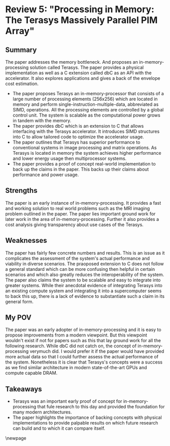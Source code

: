# Review 5: "Processing in Memory: The Terasys Massively Parallel PIM Array" 

## Summary

The paper addresses the memory bottleneck. And proposes an in-memory-processing solution called Terasys. The paper provides a physical implementation as well as a C extension called dbC as an API with the accelerator. It also explores applications and gives a back of the envelope cost estimation.
- The paper proposes Terasys an in-memory-processor that consists of a large number of processing elements (256x256) which are located in memory and perform single-instruction-multiple-data, abbreviated as SIMD, operations. All the processing elements are controlled by a global control unit. The system is scalable as the computational power grows in tandem with the memory.
- The paper provides dbC which is an extension to C that allows interfacing with the Terasys accelerator. It introduces SIMD structures into C to allow tailored code to optimize the accelerator usage.
- The paper outlines that Terasys has superior performance to conventional systems in image processing and matrix operations. As Terasys is located in memory the system achieves higher performance and lower energy usage then multiprocessor systems.
- The paper provides a proof of concept real-world implementation to back up the claims in the paper. This backs up their claims about performance and power usage.

## Strengths

The paper is an early instance of in-memory-processing. It provides a fast and working solution to real world problems such as the MRI imaging problem outlined in the paper. The paper lies important ground work for later work in the area of in-memory-processing. Further it also provides a cost analysis giving transparency about use cases of the Terasys.

## Weaknesses

The paper has fairly few concrete numbers and results. This is an issue as it complicates the assessment of the system's actual performance and viability in diverse scenarios. The praoposed extension to C does not follow a general standard which can be more confusing then helpful in certain scenarios and which also greatly reduces the interoperability of the system. The paper also claims the system to be scalable and easy to integrate into greater systems. While their anecdotal evidence of integrating Terasys into an existing compute system and integrating it into a supercomputer seems to back this up, there is a lack of evidence to substantiate such a claim in its general form.

## My POV

The paper was an early adopter of in-memory-processing and it is easy to propose improvements from a modern viewpoint. But this viewpoint wouldn't exist if not for papers such as this that lay ground work for all the following research. While dbC did not catch on, the concept of in-memory-processing verymuch did. I would prefer it if the paper would have provided more actual data so that I could further assess the actual performance of the system. Nonetheless it is clear that Terasys's concepts were a success as we find similar architecture in modern state-of-the-art GPUs and compute capable DRAM.

## Takeaways

- Terasys was an important early proof of concept for in-memory-processing that fule research to this day and provided the foundation for many modern architectures.
- The paper highlights the importance of backing concepts with physical implementations to provide palpable results on which future research can build and to which it can compare itself.

\newpage